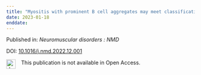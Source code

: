 ```yaml
---
title: "Myositis with prominent B cell aggregates may meet classification criteria for sporadic inclusion body myositis."
date: 2023-01-18
enddate:
---
```


Published in: *Neuromuscular disorders : NMD*

DOI: [10.1016/j.nmd.2022.12.001](https://doi.org/10.1016/j.nmd.2022.12.001)

<img src="https://upload.wikimedia.org/wikipedia/commons/thumb/0/0e/Closed_Access_logo_transparent.svg/1200px-Closed_Access_logo_transparent.svg.png" alt="drawing" width="25" align="left"/> &nbsp;&nbsp;&nbsp;This publication is not available in Open Access.


